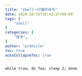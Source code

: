 ```yaml
---
title: "shell一行循环命令"
date: 2020-10-15T18:42:27+08:00
tags: [
    "shell"
]
categories: [
    "技术",
]
author: "prehisle"
toc: true
autoCollapseToc: true
---
```


```
while true; do foo; sleep 2; done
```